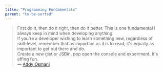 ```yaml
---
title: "Programming Fundamentals"
parent: "to-be-sorted"
---
```


> First do it, then do it right, then do it better. This is one fundamental I always keep in mind when developing anything.  
> If you're a developer wishing to learn something new, regardless of skill-level, remember that as important as it is to read, it's equally as important to get out there and _do_.  
> Create a new gist or JSBin, pop open the console and experiment. It's effing fun.  
> — [Addy Osmani](http://addyosmani.com)
